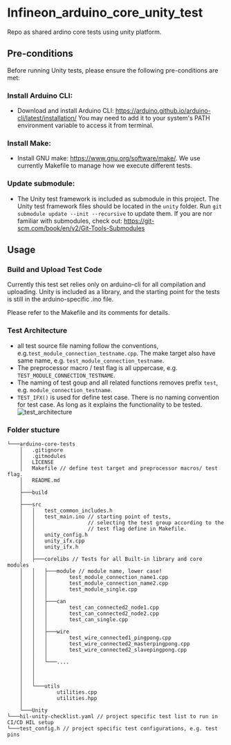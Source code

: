# Infineon_arduino_core_unity_test

Repo as shared ardino core tests using unity platform.

## Pre-conditions
Before running Unity tests, please ensure the following pre-conditions are met:

### Install Arduino CLI:
   - Download and install Arduino CLI: https://arduino.github.io/arduino-cli/latest/installation/
      You may need to add it to your system's PATH environment variable to access it from terminal.
### Install Make:
   - Install GNU make: https://www.gnu.org/software/make/. We use currently Makefile to manage how we execute different tests.
### Update submodule:
   - The Unity test framework is included as submodule in this project. The Unity test framework files should be located in the `unity` folder. Run  `git submodule update --init --recursive` to update them.  If you are nor familiar with submodules, check out: https://git-scm.com/book/en/v2/Git-Tools-Submodules 

## Usage
### Build and Upload Test Code
Currently this test set relies only on arduino-cli for all compilation and uploading. Unity is included as a library, and the starting point for the tests is still in the arduino-specific .ino file.

Please refer to the Makefile and its comments for details.

### Test Architecture
- all test source file naming follow the conventions, e.g.`test_module_connection_testname.cpp`. The make target also have same name, e.g. `test_module_connection_testname`. 
- The preprocessor macro / test flag is all uppercase, e.g. `TEST_MODULE_CONNECTION_TESTNAME`.
- The naming of test goup and all related functions removes prefix `test`, e.g. `module_connection_testname`.
- `TEST_IFX()` is used for define test case. There is no naming convention for test case. As long as it explains the functionality to be tested.
![test_architecture](./assets/test_architecture.svg)


### Folder stucture
```
└───arduino-core-tests
    │   .gitignore
    │   .gitmodules
    │   LICENSE
    │   Makefile // define test target and preprocessor macros/ test flag. 
    │   README.md
    │
    ├───build
    │
    ├───src
    │   │   test_common_includes.h
    │   │   test_main.ino // starting point of tests,
    │   │                 // selecting the test group according to the 
    │   │                 // test flag define in Makefile.
    │   │   unity_config.h
    │   │   unity_ifx.cpp
    │   │   unity_ifx.h
    │   │
    │   ├───corelibs // Tests for all Built-in library and core modules
    │   │   ├───module // module name, lower case!
    │   │   │       test_module_connection_name1.cpp
    │   │   │       test_module_connection_name2.cpp
    │   │   │       test_module_single.cpp
    │   │   │
    │   │   ├───can 
    │   │   │       test_can_connected2_node1.cpp
    │   │   │       test_can_connected2_node2.cpp
    │   │   │       test_can_single.cpp
    │   │   │
    │   │   ├───wire 
    │   │   │       test_wire_connected1_pingpong.cpp
    │   │   │       test_wire_connected2_masterpingpong.cpp
    │   │   │       test_wire_connected2_slavepingpong.cpp
    │   │   │
    │   │   └───....
    │   │           
    │   │    
    │   │
    │   └───utils
    │           utilities.cpp
    │           utilities.hpp
    │
    └───Unity
└───hil-unity-checklist.yaml // project specific test list to run in CI/CD HIL setup
└───test_config.h // project specific test configurations, e.g. test pins
```

